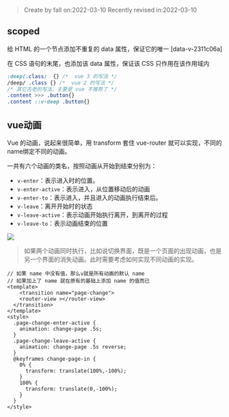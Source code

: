 >Create by fall on:2022-03-10
>Recently revised in:2022-03-10



## scoped 

给 HTML 的一个节点添加不重复的 data 属性，保证它的唯一 [data-v-2311c06a]

在 CSS 语句的末尾，也添加该 data 属性，保证该 CSS 只作用在该作用域内



```css
:deep(.class)  {} /*  vue 3 的写法 */
/deep/ .class {} /*  vue 2 的写法 */
/* 其它古老的写法，主要是 vue 不推荐了 */ 
.content >>> .button{}
.content ::v-deep .button{}
```

## vue动画

Vue 的动画，说起来很简单，用 transform 套住 vue-router 就可以实现，不同的name绑定不同的动画。

一共有六个动画的类名，按照动画从开始到结束分别为：

- `v-enter`：表示进入时的位置。
- `v-enter-active`：表示进入，从位置移动后的动画
- `v-enter-to`：表示进入，并且进入的动画执行结束后。
- `v-leave`：离开开始时的状态
- `v-leave-active`：表示动画开始执行离开，到离开的过程
- `v-leave-to`：表示动画结束的位置

<img src="https://staging-cn.vuejs.org/assets/transition-classes.f0f7b3c9.png">

> 如果两个动画同时执行，比如说切换界面，既是一个页面的出现动画，也是另一个界面的消失动画。此时需要考虑如何实现不同动画的实现。

```vue
// 如果 name 中没有值，那么v就是所有动画的默认 name
// 如果加上了 name 就在原有的基础上添加 name 的值而已
<template>
	<transition name="page-change">
  	<router-view ></router-view>
  </transition>
</template>
<style>
  .page-change-enter-active {
    animation: change-page .5s;
  }
  .page-change-leave-active {
    animation: change-page .5s reverse;
  }
  @keyframes change-page-in {
    0% {
      transform: translate(100%,-100%);
    }
    100% {
      transform: translate(0,-100%);
    }
  }
</style>
```

